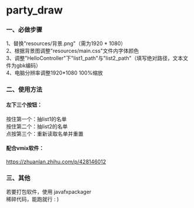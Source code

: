 # party_draw

### 一、必做步骤
1、替换"resources/背景.png"（需为1920 * 1080）  
2、根据背景图调整"resources/main.css"文件内字体颜色  
3、调整"HelloController"下"list1_path"与"list2_path"（填写绝对路径，文本文件为gbk编码）  
4、电脑分辨率调整1920*1080 100%缩放

### 二、使用方法
#### 左下三个按钮：  
按住第一个：抽list1的名单  
按住第二个：抽list2的名单  
点按第三个：重新读取名单并重置  
#### 配合vmix软件：
https://zhuanlan.zhihu.com/p/428146012
### 三、其他
若要打包软件，使用  javafxpackager  
稀碎代码，能跑就行 : )
